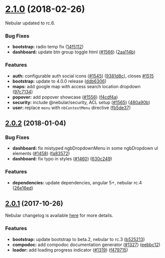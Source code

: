 <a name="2.1.0"></a>
# [2.1.0](https://github.com/todaycode/ngx-admin/compare/v2.0.2...v2.1.0) (2018-02-26)

Nebular updated to rc.6.

### Bug Fixes

* **bootstrap:** radio temp fix ([14f5112](https://github.com/todaycode/ngx-admin/commit/14f5112))
* **dashboard:** update btn group toggle html ([#1566](https://github.com/todaycode/ngx-admin/issues/1566)) ([2aa114b](https://github.com/todaycode/ngx-admin/commit/2aa114b))


### Features

* **auth:** configurable auth social icons ([#1545](https://github.com/todaycode/ngx-admin/issues/1545)) ([9381d8c](https://github.com/todaycode/ngx-admin/commit/9381d8c)), closes [#1515](https://github.com/todaycode/ngx-admin/issues/1515)
* **bootstrap:** update to 4.0.0 release  ([ddb6306](https://github.com/todaycode/ngx-admin/commit/ddb6306))
* **maps:** add google map with access search location dropdown ([97c7134](https://github.com/todaycode/ngx-admin/commit/97c7134))
* **popover:** add popover showcase ([#1556](https://github.com/todaycode/ngx-admin/issues/1556)) ([f4cdf4a](https://github.com/todaycode/ngx-admin/commit/f4cdf4a))
* **security:** include @nebular/security, ACL setup ([#1565](https://github.com/todaycode/ngx-admin/issues/1565)) ([480a90b](https://github.com/todaycode/ngx-admin/commit/480a90b))
* **user:** replace `menu` with `nbContextMenu` directive ([fb5de37](https://github.com/todaycode/ngx-admin/commit/fb5de37))



<a name="2.0.2"></a>
## [2.0.2](https://github.com/todaycode/ngx-admin/compare/v2.0.1...v2.0.2) (2018-01-04)


### Bug Fixes

* **dashboard:** fix mistyped ngbDropdownMenu in some ngbDropdown ul elements ([#1458](https://github.com/todaycode/ngx-admin/issues/1458)) ([fa83572](https://github.com/todaycode/ngx-admin/commit/fa83572))
* **dashboard:** fix typo in styles ([#1460](https://github.com/todaycode/ngx-admin/issues/1460)) ([630c249](https://github.com/todaycode/ngx-admin/commit/630c249))


### Features

* **dependencies:** update dependencies, angular 5+, nebular rc.4 ([26e16ed](https://github.com/todaycode/ngx-admin/commit/26e16ed))



<a name="2.0.1"></a>
## [2.0.1](https://github.com/todaycode/ngx-admin/compare/v2.0.0...v2.0.1) (2017-10-26)


Nebular changelog is available [here](https://github.com/akveo/nebular/blob/master/CHANGELOG.md#200-rc3-2017-10-26) for more details. 

### Features

* **bootstrap:** update bootstrap to beta.2, nebular to rc.3 ([b525213](https://github.com/todaycode/ngx-admin/commit/b525213))
* **compodoc:** add compodoc documentation generator ([#1327](https://github.com/todaycode/ngx-admin/issues/1327)) ([eebbc12](https://github.com/todaycode/ngx-admin/commit/eebbc12))
* **loader:** add loading progress indicator ([#1319](https://github.com/todaycode/ngx-admin/issues/1319)) ([f479715](https://github.com/todaycode/ngx-admin/commit/f479715))



